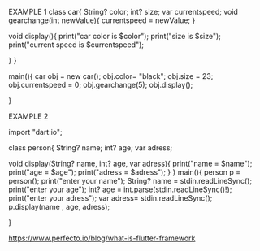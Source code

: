EXAMPLE 1
class car{
  String? color;
  int? size;
  var currentspeed;
  void gearchange(int newValue){
    currentspeed = newValue;
  }

  void display(){
    print("car color is $color");
    print("size is $size");
    print("current speed is $currentspeed");
  
  }
}

main(){
  car obj = new car();
  obj.color= "black";
  obj.size = 23;
  obj.currentspeed = 0;
  obj.gearchange(5);
  obj.display();

}


EXAMPLE 2

import "dart:io";

class person{
  String? name;
  int? age;
  var adress;

  void display(String? name, int? age, var adress){
    print("name = $name");
    print("age = $age");
    print("adress = $adress");
  }
}
main(){
  person p = person();
  print("enter your name");
  String? name = stdin.readLineSync();
  print("enter your age");
  int? age = int.parse(stdin.readLineSync()!);
  print("enter your adress");
  var adress= stdin.readLineSync();
  p.display(name , age, adress);


}

https://www.perfecto.io/blog/what-is-flutter-framework